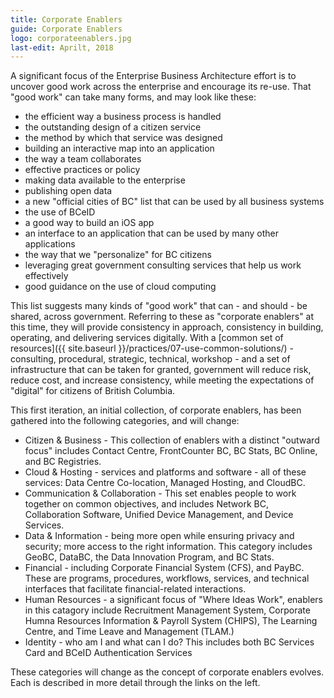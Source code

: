 ```yaml
---
title: Corporate Enablers
guide: Corporate Enablers
logo: corporateenablers.jpg
last-edit: Aprilt, 2018
---
```


A significant focus of the Enterprise Business Architecture effort is to uncover good work across the enterprise and encourage its re-use. That "good work" can take many forms, and may look like these:

* the efficient way a business process is handled
* the outstanding design of a citizen service
* the method by which that service was designed
* building an interactive map into an application
* the way a team collaborates
* effective practices or policy
* making data available to the enterprise
* publishing open data
* a new "official cities of BC" list that can be used by all business systems
* the use of BCeID
* a good way to build an iOS app
* an interface to an application that can be used by many other applications
* the way that we "personalize" for BC citizens
* leveraging great government consulting services that help us work effectively
* good guidance on the use of cloud computing

This list suggests many kinds of "good work" that can - and should - be shared, across government. Referring to these as "corporate enablers" at this time, they will provide consistency in approach, consistency in building, operating, and delivering services digitally. With a [common set of resources]({{ site.baseurl }}/practices/07-use-common-solutions/) - consulting, procedural, strategic, technical, workshop - and a set of infrastructure that can be taken for granted, government will reduce risk, reduce cost, and increase consistency, while meeting the expectations of "digital" for citizens of British Columbia.

This first iteration, an initial collection, of corporate enablers, has been gathered into the following categories, and will change:

* Citizen & Business - This collection of enablers with a distinct "outward focus" includes Contact Centre, FrontCounter BC, BC Stats, BC Online, and BC Registries.
* Cloud & Hosting - services and platforms and software - all of these services: Data Centre Co-location, Managed Hosting, and CloudBC.
* Communication & Collaboration - This set enables people to work together on common objectives, and includes Network BC, Collaboration Software, Unified Device Management, and Device Services.
* Data & Information - being more open while ensuring privacy and security; more access to the right information.  This category includes GeoBC, DataBC, the Data Innovation Program, and BC Stats.
* Financial - including Corporate Financial System (CFS), and PayBC.  These are programs, procedures, workflows, services, and technical interfaces that facilitate financial-related interactions.
* Human Resources - a significant focus of "Where Ideas Work", enablers in this catagory include Recruitment Management System, Corporate Humna Resources Information & Payroll System (CHIPS), The Learning Centre, and Time Leave and Management (TLAM.)
* Identity - who am I and what can I do?  This includes both BC Services Card and BCeID Authentication Services


These categories will change as the concept of corporate enablers evolves. Each is described in more detail through the links on the left.
